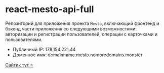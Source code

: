 # react-mesto-api-full

Репозиторий для приложения проекта `Mesto`, включающий фронтенд и бэкенд части приложения со следующими возможностями: авторизации и регистрации пользователей, операции с карточками и пользователями. 

* Публичный IP: 178.154.221.44
* Доменное имя: domainname.mesto.nomoredomains.monster

[Сайтик тут ⭐️](http://domainname.mesto.nomoredomains.monster/sign-in)
